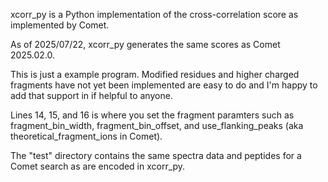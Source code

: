xcorr_py is a Python implementation of the cross-correlation score as implemented by Comet.

As of 2025/07/22, xcorr_py generates the same scores as Comet 2025.02.0.

This is just a example program.  Modified residues and higher charged fragments have not
yet been implemented are easy to do and I'm happy to add that support in if helpful to
anyone.

Lines 14, 15, and 16 is where you set the fragment paramters such as fragment_bin_width,
fragment_bin_offset, and use_flanking_peaks (aka theoretical_fragment_ions in Comet).

The "test" directory contains the same spectra data and peptides for a Comet search as
are encoded in xcorr_py.
